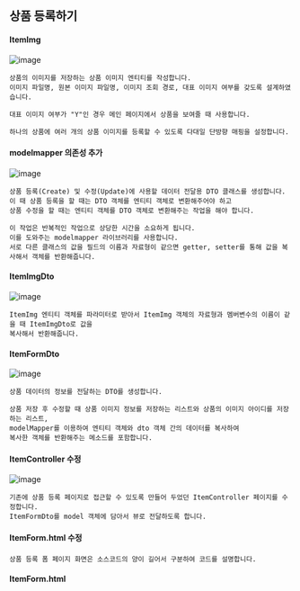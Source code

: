 ## 상품 등록하기
#### ItemImg
![image](https://github.com/mr-won/Shopping_Mall/assets/58906858/0bdc90b4-11c9-4fd9-8846-f7a6ad844c85)
```
상품의 이미지를 저장하는 상품 이미지 엔티티를 작성합니다.
이미지 파일명, 원본 이미지 파일명, 이미지 조회 경로, 대표 이미지 여부를 갖도록 설계하였습니다.

대표 이미지 여부가 "Y"인 경우 메인 페이지에서 상품을 보여줄 때 사용합니다.

하나의 상품에 여러 개의 상품 이미지를 등록할 수 있도록 다대일 단방향 매핑을 설정합니다.
```
#### modelmapper 의존성 추가
![image](https://github.com/mr-won/Shopping_Mall/assets/58906858/d10f3646-78b2-4e20-801d-8300696d7c0c)
```
상품 등록(Create) 및 수정(Update)에 사용할 데이터 전달용 DTO 클래스를 생성합니다.
이 때 상품 등록을 할 때는 DTO 객체를 엔티티 객체로 변환해주어야 하고
상품 수정을 할 때는 엔티티 객체를 DTO 객체로 변환해주는 작업을 해야 합니다.

이 작업은 반복적인 작업으로 상당한 시간을 소요하게 됩니다.
이를 도와주는 modelmapper 라이브러리를 사용합니다.
서로 다른 클래스의 값을 필드의 이름과 자료형이 같으면 getter, setter를 통해 값을 복사해서 객체를 반환해줍니다.
```
#### ItemImgDto
![image](https://github.com/mr-won/Shopping_Mall/assets/58906858/4c2e26e1-3603-449d-852d-76ae360530b1)
```
ItemImg 엔티티 객체를 파라미터로 받아서 ItemImg 객체의 자료형과 멤버변수의 이름이 같을 때 ItemImgDto로 값을
복사해서 반환해줍니다.
```
#### ItemFormDto
![image](https://github.com/mr-won/Shopping_Mall/assets/58906858/caabb33d-db99-4919-8b9d-70f9c7680dca)
```
상품 데이터의 정보를 전달하는 DTO를 생성합니다.

상품 저장 후 수정할 때 상품 이미지 정보를 저장하는 리스트와 상품의 이미지 아이디를 저장하는 리스트,
modelMapper를 이용하여 엔티티 객체와 dto 객체 간의 데이터를 복사하여
복사한 객체를 반환해주는 메소드를 포함합니다.
```
#### ItemController 수정
![image](https://github.com/mr-won/Shopping_Mall/assets/58906858/d5bc0f79-4498-4fdf-846c-03c7a79bfb2f)
```
기존에 상품 등록 페이지로 접근할 수 있도록 만들어 두었던 ItemController 페이지를 수정합니다.
ItemFormDto를 model 객체에 담아서 뷰로 전달하도록 합니다.
```
#### ItemForm.html 수정
```
상품 등록 폼 페이지 화면은 소스코드의 양이 길어서 구분하여 코드를 설명합니다.
```
#### ItemForm.html <script>
![image](https://github.com/mr-won/Shopping_Mall/assets/58906858/825530e0-a625-49a4-b94e-4817e8704e72)
```
상품 등록 시 실패 메시지르 받아서 상품 등록 페이지에 재진입 시 alert를 통해서 실패 사유를 보여줍니다.
파일 첨부 시 이미지 파일인지 검사를 합니다. 스크립트에서 검사를 한 번 하고, 서버에서 한 번 더 검사합니다.

서버쪽에서 말고 스크립트에서 검사하는 이유는 서버에 요청하고 클라이언트에 반환하는 등 리소스를 소모하기 때문입니다.
```
#### ItemForm.html <Form>
![image](https://github.com/mr-won/Shopping_Mall/assets/58906858/2752fd50-ca5e-46be-ab6b-10cc54407dfd)
```
파일을 전송할 때는 form 태그에 enctype(인코딩 타입)값으로 multipart/form-data를 입력합니다.
모든 문자를 인코딩하지않음을 명시합니다. 이 속성은 method의 속성값이 post인 경우에만 사용할 수 있습니다.
```
#### ItemForm.html <SellStatus>
![image](https://github.com/mr-won/Shopping_Mall/assets/58906858/4fd69642-b800-4f2c-a6bf-9f9f0ae9341b)
```
상품 판매 상태의 경우 판매 중과 품절 상태가 있습니다.
상품 주문이 많이 들어와서 재고가 없을 경우 주문 시 품절 상태로 변경
상품 등록만 먼저 해놓고 팔지 않을 경우에도 이용할 수 있습니다.
```
#### ItemForm.html <ItemImg>
![image](https://github.com/mr-won/Shopping_Mall/assets/58906858/9b67111f-3091-410e-8dc4-9a2d2e287df5)
```
상품 이미지의 경우 상품을 등록할 때와 상품을 저장할 때 2가지의 경우로 나눕니다.

상품 이미지 정보를 담고 있는 리스트가 비어 있다면 상품을 등록하는 경우입니다.

상품 이미지 정보를 담고 있는 리스트가 비어있지 않다면 상품을 수정하는 경우입니다.
```
#### ItemForm.html 이미지 수정
![image](https://github.com/mr-won/Shopping_Mall/assets/58906858/f1c5c125-d223-4cb6-b6bd-e3c26679f57f)
```
상품 이미지 정보를 담고 있는 리스트가 비어있지 않을 때 상품 아이디가 없는 경우(상품을 처음 등록할 경우)
저장 로직을 호출하는 버튼을 보여줍니다.

상품의 아이디가 있는 경우 수정 로직을 호출하는 버튼을 보여줍니다.
```
#### 상품 등록 페이지 구현
![image](https://github.com/mr-won/Shopping_Mall/assets/58906858/b1cbcc3a-1043-4d8c-b1b3-8e33bcd00a7b)
```
상품 등록 페이지를 구현하였습니다.

상품 판매 상태 말고도 상품 타임 세일 등의 기능을 추가하면 상품 구매자의 구매 욕구를 더 증가하도록 하는 등의
기능을 추가할 수 있을 것 같습니다.

상품 상세 이미지 중 대표 이미지등을 관리할 수 있습니다.
```
#### application.properties 설정 추가하기
![image](https://github.com/mr-won/Shopping_Mall/assets/58906858/d8fa9d12-708a-4d71-9a64-91e60a6ce4fe)
```
상품 이미지 경로와 리소스 업로드 경로 프로퍼티를 추가합니다.
```
#### WebMvcConfig 
![image](https://github.com/mr-won/Shopping_Mall/assets/58906858/4175f411-354e-4392-964a-1b10fb20ee64)
```
WebMvcConfigurer 인터페이스를 구현한 WebMvcConfig 파일을 작성합니다.
addResourceHandlers 메소드를 통해서 자신의 로컬 컴퓨터에 업로드한 파일을 찾을 위치를 설정합니다.
```
#### FileService
![image](https://github.com/mr-won/Shopping_Mall/assets/58906858/0f3fd38e-6092-45b4-8e0c-3d75055feb0f)
```
파일을 처리하는 FileService 클래스를 작성합니다.
파일을 업로드하는 메소드와 삭제하는 메소드를 작성하였습니다.

파일을 업로드하는 메소드에서는 서로 다른 객체에 이름을 부여하는 uuid와 확장자를 합쳐서 새로운 파일이름을 만들고
그 파일이름으로 파일경로를 생성한 후 생성자로 넘겨줘서 파일 출력 스트림을 생성합니다.

파일을 삭제하는 메소드에서는 파일이 저장된 경로를 이용하여 파일 객체를 생성한 후 객체의 존재여부에 따라 삭제를 합니다.
```
#### ItemImgRepository
![image](https://github.com/mr-won/Shopping_Mall/assets/58906858/f0df238f-4df7-4492-981d-2997490a6f3f)
```
상품 이미지 정보를 저장하는 ItemImgRepository 인터페이스를 작성합니다.
```
#### ItemImgService
![image](https://github.com/mr-won/Shopping_Mall/assets/58906858/ab403154-6050-4528-9765-aa7664a510eb)
```
상품 이미지를 업로드하고, 상품 이미지 정보를 저장하는 ItemImgService 클래스를 작성합니다.
```
#### ItemService
![image](https://github.com/mr-won/Shopping_Mall/assets/58906858/aee818fb-10a4-4e96-aa95-c6ecabb44336)
```
상품을 등록하는 ItemService 클래스를 작성합니다.

상품 등록 폼으로부터 입력 받은 데이터로 item 객체를 생성합니다.
상품 데이터를 저장한 후 첫 번째 이미지일 경우 상품 이미지 여부 값을 Y로하고 나머지는 N으로 합니다.
상품의 이미지 정보를 저장합니다.
```
#### ItemController
![image](https://github.com/mr-won/Shopping_Mall/assets/58906858/8de8d890-02fd-4ff0-908c-a44a4dd5800b)
```
상품을 등록하는 url을 ItemController 클래스에 추가합니다.

상품 등록시 필수값(첫 번째 상품이미지)가 없다면 다시 상품 등록 페이지로 전환합니다.
상품 저장 로직을 호출합니다. 상품이 정상적으로 등록되었다면 메인 페이지로 이동합니다.
```
#### 상품 등록 테스트 데이터 입력
![image](https://github.com/mr-won/Shopping_Mall/assets/58906858/e6379185-f693-4ce5-9bb7-10988701902c)
#### 상품 등록 테스트 입력 후 메인 화면 이동
![image](https://github.com/mr-won/Shopping_Mall/assets/58906858/7e046eb6-5356-4fc6-a956-ff26ecb96e9c)
```
저장 버튼을 눌렀을 때 상품이 정상적으로 저장되었다면 다음과 같이 메인페이지로 이동합니다.
```
#### 상품 등록 후 이미지 저장 결과
![image](https://github.com/mr-won/Shopping_Mall/assets/58906858/5426d941-ef23-43f9-96df-c0739b7f2e63)
```
파일 업로드 경로인 C:/shop/item 경로에 업로드한 청바지 사진과 스웨터 사진이 올라온 것을 확인할 수 있습니다.
```
## 상품 수정하기
#### ItemService
![image](https://github.com/mr-won/Shopping_Mall/assets/58906858/aa2175ae-ae4b-4a1d-929b-e4dfbbbfc0d3)
```
등록된 상품을 불러오는 getItemDtl 메소드를 ItemService 클래스에 추가합니다.
상품 데이털르 읽어오는 트랜잭션에 읽기 전용을 설정하여 JPA가 변경감지를 수행하지 않도록 합니다.
상품의 이미지를 조회하고 조회한 ItemImg 엔티티를 ItemImgDto 객체로 만들어서 리스트에 추가합니다.
상품의 아이디를 통해서 상품 엔티티를 조회합니다.
```
#### ItemController
![image](https://github.com/mr-won/Shopping_Mall/assets/58906858/01d2592b-6ba7-40ef-9b1f-24adb7c9e78b)
```
조회한 상품 데이터를 모델에 담아서 뷰로 전달합니다.
저장한 상품을 상품의 아이디를 이용해서 조회할 수 있습니다.
```
#### 상품 수정 페이지
![image](https://github.com/mr-won/Shopping_Mall/assets/58906858/033b7d3a-2145-4ce5-bc67-bb36d2eeda47)
```
http://localhost:8000/admin/item/상품아이디를 입력해보겠습니다.
상품아이디로 조회되는 상품이 없을 경우에는 상품 등록페이지로 이동하고
상품아디디로 조회되는 상품이 있을 경우에는 등록한 상품이 정상적으로 보이는 것을 확인할 수 있습니다.
```

## 상품 관리하기

## 메인 화면

## 상품 상세 페이지







